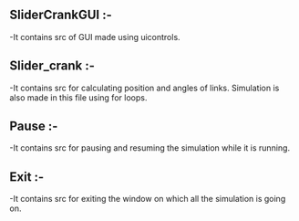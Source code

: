 ## SliderCrankGUI :-
-It contains src of GUI made using uicontrols.

## Slider_crank :-
-It contains src for calculating position and angles of links. Simulation is also made in this file using for loops.

## Pause :-
-It contains src for pausing and resuming the simulation while it is running.

## Exit :-
-It contains src for exiting the window on which all the simulation is going on.
